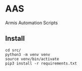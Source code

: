 # AAS
Armis Automation Scripts

## Install
```
cd src/
python3 -m venv venv
source venv/bin/activate
pip3 install -r requirements.txt
```
